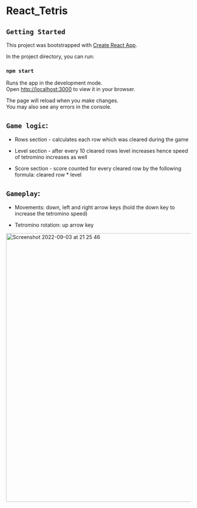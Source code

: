 
# React_Tetris


## `Getting Started`

This project was bootstrapped with [Create React App](https://github.com/facebook/create-react-app).

In the project directory, you can run:

### `npm start`

Runs the app in the development mode.\
Open [http://localhost:3000](http://localhost:3000) to view it in your browser.

The page will reload when you make changes.\
You may also see any errors in the console.


## `Game logic`:

* Rows section - calculates each row which was cleared during the game

* Level section - after every 10 cleared rows level increases hence speed of tetromino increases as well

* Score section - score counted for every cleared row by the following formula: cleared row * level

## `Gameplay`:

* Movements: down, left and right arrow keys (hold the down key to increase the tetromino speed)

* Tetromino rotation: up arrow key


<img width="732" alt="Screenshot 2022-09-03 at 21 25 46" src="https://user-images.githubusercontent.com/93957570/188286836-3a22f679-51d3-4a1d-bb95-648b128b707f.png">
